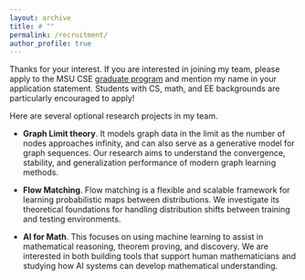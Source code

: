 ```yaml
---
layout: archive
title: # ""
permalink: /recruitment/
author_profile: true
---
```


Thanks for your interest. If you are interested in joining my team, please apply to the MSU CSE [graduate program](https://at3.cse.msu.edu/Students/Future_Grad/HowToApply.php) and mention my name in your application statement. Students with CS, math, and EE backgrounds are particularly encouraged to apply!

Here are several optional research projects in my team.

* **Graph Limit theory**. It models graph data in the limit as the number of nodes approaches infinity, and can also serve as a generative model for graph sequences. Our research aims to understand the convergence, stability, and generalization performance of modern graph learning methods.

* **Flow Matching**. Flow matching is a flexible and scalable framework for learning probabilistic maps between distributions. We investigate its theoretical foundations for handling distribution shifts between training and testing environments.

* **AI for Math**. This focuses on using machine learning to assist in mathematical reasoning, theorem proving, and discovery. We are interested in both building tools that support human mathematicians and studying how AI systems can develop mathematical understanding.



<!--
* **Hypothesis Transfer Learning**. This framework focuses on optimizing the learning function on the target task using source hypotheses. Our research aims to bridge the gap between theoretical understanding and practical algorithms in understanding the transferability of pre-trained neural networks, such as large language models and vision-language models.

* **Graphon theory**. It models graph data in the limit as the number of nodes approaches infinity, and can also serve as a generative model for graph sequences. Our research aims to understand the convergence, stability, and generalization performance of modern graph learning methods, such as graph neural networks and graph transformers.
  
* **Uncertainty Quantification under Distribution Shifts**. Our research aims to develop conformal prediction or Bayesian learning frameworks to rigorously quantify the prediction uncertainty of domain adaptation techniques under distribution shifts.

* Out-of-distribution generalization. The goal is to learn a domain-agnostic prediction function from training domains such that the learned function performs well on new unseen domains. There are two key research challenges: learning a good foundation model from training domains and identifying the generalization bounds.

* Fairness and Robustness of LLMs. It seeks to determine whether black-box large language models (LLMs) consistently deliver fair and robust results to a diverse range of users and customers. 

* Transparency of transfer learning. It explains what knowledge is being transferred in the transfer learning process, e.g., what essential knowledge of pre-trained LLMs can be leveraged for user-specific downstream tasks, and how to efficiently find a pre-trained LLM from thousands of candidates in HuggingFace. Another relevant problem is the uncertainty quantification of the transfer learning models, which determines how confident the models are in their predictions.

* Fundamental trade-off between prediction accuracy and trustworthy properties under distribution shifts. This aims to theoretically understand how trustworthy properties (e.g., privacy, fairness, etc.) affect the transfer learning performance.
-->
